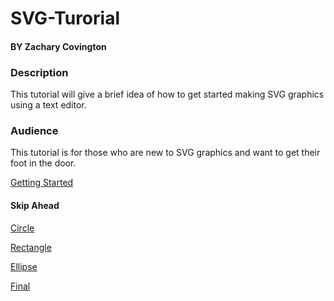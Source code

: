 # SVG-Turorial
#### BY Zachary Covington

### Description
This tutorial will give a brief idea of how to get started making SVG graphics using a text editor.
### Audience 
This tutorial is for those who are new to SVG graphics and want to get their foot in the door.

[Getting Started](https://github.com/zjcch7/SVG-Turorial/blob/main/Getting%20Started.md)

#### Skip Ahead
[Circle](https://github.com/zjcch7/SVG-Turorial/blob/main/Circle.md)

[Rectangle](https://github.com/zjcch7/SVG-Turorial/blob/main/Rectangle.md)

[Ellipse](https://github.com/zjcch7/SVG-Turorial/blob/main/Ellipse.md)

[Final](https://github.com/zjcch7/SVG-Turorial/blob/main/Final.md)

